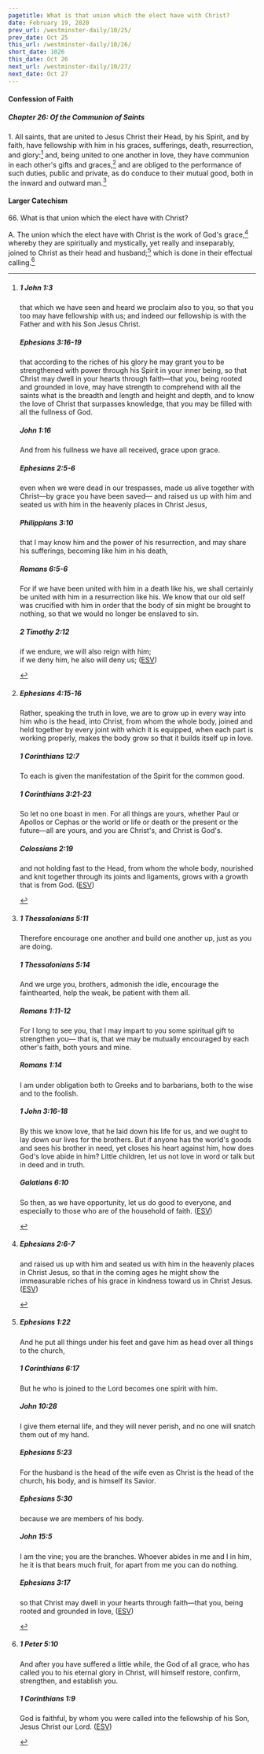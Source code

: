 ```yaml
---
pagetitle: What is that union which the elect have with Christ?
date: February 19, 2020
prev_url: /westminster-daily/10/25/
prev_date: Oct 25
this_url: /westminster-daily/10/26/
short_date: 1026
this_date: Oct 26
next_url: /westminster-daily/10/27/
next_date: Oct 27
---
```


#### Confession of Faith

##### Chapter 26: Of the Communion of Saints

1\. All saints, that are united to Jesus Christ their Head, by his Spirit, and by faith, have fellowship with him in his graces, sufferings, death, resurrection, and glory:[^fnref:wcf1] and, being united to one another in love, they have communion in each other's gifts and graces,[^fnref:wcf2] and are obliged to the performance of such duties, public and private, as do conduce to their mutual good, both in the inward and outward man.[^fnref:wcf3]

[^fnref:wcf1]: <div class="esv"><h5>1 John 1:3</h5> <div class="esv-text"><p id="p62001003.01-1">that which we have seen and heard we proclaim also to you, so that you too may have fellowship with us; and indeed our fellowship is with the Father and with his Son Jesus Christ.</p> </div><h5>Ephesians 3:16-19</h5> <div class="esv-text"><p id="p49003016.01-2">that according to the riches of his glory he may grant you to be strengthened with power through his Spirit in your inner being, so that Christ may dwell in your hearts through faith&#8212;that you, being rooted and grounded in love, may have strength to comprehend with all the saints what is the breadth and length and height and depth, and to know the love of Christ that surpasses knowledge, that you may be filled with all the fullness of God.</p> </div><h5>John 1:16</h5> <div class="esv-text"><p id="p43001016.01-3">And from his fullness we have all received, grace upon grace.</p> </div><h5>Ephesians 2:5-6</h5> <div class="esv-text"><p id="p49002005.01-4">even when we were dead in our trespasses, made us alive together with Christ&#8212;by grace you have been saved&#8212; and raised us up with him and seated us with him in the heavenly places in Christ Jesus,</p> </div><h5>Philippians 3:10</h5> <div class="esv-text"><p id="p50003010.01-5">that I may know him and the power of his resurrection, and may share his sufferings, becoming like him in his death,</p> </div><h5>Romans 6:5-6</h5> <div class="esv-text"><p id="p45006005.01-6">For if we have been united with him in a death like his, we shall certainly be united with him in a resurrection like his. We know that our old self was crucified with him in order that the body of sin might be brought to nothing, so that we would no longer be enslaved to sin.</p> </div><h5>2 Timothy 2:12</h5> <div class="esv-text"><div class="block-indent"> <p class="line-group" id="p55002012.01-7">if we endure, we will also reign with him;<br /> if we deny him, he also will deny us;  (<a href="http://www.esv.org" class="copyright">ESV</a>)</p> </div> </div> </div>

[^fnref:wcf2]: <div class="esv"><h5>Ephesians 4:15-16</h5> <div class="esv-text"><p id="p49004015.01-1">Rather, speaking the truth in love, we are to grow up in every way into him who is the head, into Christ, from whom the whole body, joined and held together by every joint with which it is equipped, when each part is working properly, makes the body grow so that it builds itself up in love.</p> </div><h5>1 Corinthians 12:7</h5> <div class="esv-text"><p id="p46012007.01-2">To each is given the manifestation of the Spirit for the common good.</p> </div><h5>1 Corinthians 3:21-23</h5> <div class="esv-text"><p id="p46003021.01-3">So let no one boast in men. For all things are yours, whether Paul or Apollos or Cephas or the world or life or death or the present or the future&#8212;all are yours, and you are Christ's, and Christ is God's.</p> </div><h5>Colossians 2:19</h5> <div class="esv-text"><p id="p51002019.01-4">and not holding fast to the Head, from whom the whole body, nourished and knit together through its joints and ligaments, grows with a growth that is from God.  (<a href="http://www.esv.org" class="copyright">ESV</a>)</p> </div> </div>

[^fnref:wcf3]: <div class="esv"><h5>1 Thessalonians 5:11</h5> <div class="esv-text"><p id="p52005011.01-1">Therefore encourage one another and build one another up, just as you are doing.</p> </div><h5>1 Thessalonians 5:14</h5> <div class="esv-text"><p id="p52005014.01-2">And we urge you, brothers, admonish the idle, encourage the fainthearted, help the weak, be patient with them all.</p> </div><h5>Romans 1:11-12</h5> <div class="esv-text"><p id="p45001011.01-3">For I long to see you, that I may impart to you some spiritual gift to strengthen you&#8212; that is, that we may be mutually encouraged by each other's faith, both yours and mine.</p> </div><h5>Romans 1:14</h5> <div class="esv-text"><p id="p45001014.01-4">I am under obligation both to Greeks and to barbarians, both to the wise and to the foolish.</p> </div><h5>1 John 3:16-18</h5> <div class="esv-text"><p id="p62003016.01-5">By this we know love, that he laid down his life for us, and we ought to lay down our lives for the brothers. But if anyone has the world's goods and sees his brother in need, yet closes his heart against him, how does God's love abide in him? Little children, let us not love in word or talk but in deed and in truth.</p> </div><h5>Galatians 6:10</h5> <div class="esv-text"><p id="p48006010.01-6">So then, as we have opportunity, let us do good to everyone, and especially to those who are of the household of faith.  (<a href="http://www.esv.org" class="copyright">ESV</a>)</p> </div> </div>


#### Larger Catechism

66\. What is that union which the elect have with Christ?

A. The union which the elect have with Christ is the work of God's grace,[^fnref:wlc1] whereby they are spiritually and mystically, yet really and inseparably, joined to Christ as their head and husband;[^fnref:wlc2] which is done in their effectual calling.[^fnref:wlc3]


[^fnref:wlc1]: <div class="esv"><h5>Ephesians 2:6-7</h5> <div class="esv-text"><p id="p49002006.01-1">and raised us up with him and seated us with him in the heavenly places in Christ Jesus, so that in the coming ages he might show the immeasurable riches of his grace in kindness toward us in Christ Jesus.  (<a href="http://www.esv.org" class="copyright">ESV</a>)</p> </div> </div>

[^fnref:wlc2]: <div class="esv"><h5>Ephesians 1:22</h5> <div class="esv-text"><p id="p49001022.01-1">And he put all things under his feet and gave him as head over all things to the church,</p> </div><h5>1 Corinthians 6:17</h5> <div class="esv-text"><p id="p46006017.01-2">But he who is joined to the Lord becomes one spirit with him.</p> </div><h5>John 10:28</h5> <div class="esv-text"><p id="p43010028.01-3"><span class="woc">I give them eternal life, and they will never perish, and no one will snatch them out of my hand.</span></p> </div><h5>Ephesians 5:23</h5> <div class="esv-text"><p id="p49005023.01-4">For the husband is the head of the wife even as Christ is the head of the church, his body, and is himself its Savior.</p> </div><h5>Ephesians 5:30</h5> <div class="esv-text"><p id="p49005030.01-5">because we are members of his body.</p> </div><h5>John 15:5</h5> <div class="esv-text"><p id="p43015005.01-6"><span class="woc">I am the vine; you are the branches. Whoever abides in me and I in him, he it is that bears much fruit, for apart from me you can do nothing.</span></p> </div><h5>Ephesians 3:17</h5> <div class="esv-text"><p id="p49003017.01-7">so that Christ may dwell in your hearts through faith&#8212;that you, being rooted and grounded in love,  (<a href="http://www.esv.org" class="copyright">ESV</a>)</p> </div> </div>

[^fnref:wlc3]: <div class="esv"><h5>1 Peter 5:10</h5> <div class="esv-text"><p id="p60005010.01-1">And after you have suffered a little while, the God of all grace, who has called you to his eternal glory in Christ, will himself restore, confirm, strengthen, and establish you.</p> </div><h5>1 Corinthians 1:9</h5> <div class="esv-text"><p id="p46001009.01-2">God is faithful, by whom you were called into the fellowship of his Son, Jesus Christ our Lord.  (<a href="http://www.esv.org" class="copyright">ESV</a>)</p> </div> </div>


